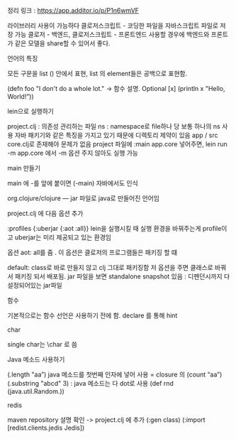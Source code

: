정리 링크 : https://app.additor.io/p/P1n6wmVF



라이브러리 사용이 가능하다
클로저스크립트 - 코딩한 파일을 자바스크립트 파일로 저장 가능
클로저 - 백엔드, 클로저스크립트 - 프론트엔드 사용할 경우에 백엔드와 프론트가 같은 모델을 share할 수 있어서 좋다.


언어의 특징

모든 구문을 list () 안에서 표현, list 의 element들은 공백으로 표현함.

(defn foo
  "I don't do a whole lot." -> 함수 설명. Optional 
  [x]
  (println x "Hello, World!”)) 


lein으로 실행하기

project.clj : 의존성 관리하는 파일
ns : namespace로 file하나 당 보통 하나의 ns 사용
자바 패키기와 같은 특징을 가지고 있기 때문에 디렉토리 제약이 있음 app / src
core.clj로 존재해야 문제가 없음
project 파일에 :main app.core 넣어주면, lein run -m app.core 에서 -m 옵션 주지 않아도 실행 가능


main 만들기

main 에 -를 앞에 붙이면 (-main) 자바에서도 인식


org.clojure/clojure — jar 파일로 java로 만들어진 언어임



 project.clj 에 다음 옵션 추가

:profiles {:uberjar {:aot :all}} lein을 실행시킬 때 실행 환경을 바꿔주는게 profile이고 uberjar는 미리 제공되고 있는 환경임 

옵션 aot: all를 줌 . 이 옵션은 클로저의 프로그램들은 패키징 할 떄

default:  class로 바로 만들지 않고 clj 그대로 패키징함
저 옵션을 주면 클래스로 바꿔서 패키징 되서 배포됨.
jar 파일을 보면 standalone  snapshot 있음 :  디펜던시까지 다 설정되어있는 jar파일


함수

기본적으로는 함수 선언은 사용하기 전에 함.
 declare 를 통해  hint 


 char

single char는 \char 로 씀


 Java  메소드 사용하기

(.length "aa”) java 메소드를 첫번째 인자에 넣어 사용 = closure 의 (count “aa”)
(.substring "abcd" 3) : java 메소드는 다 dot로 사용
(def rnd (java.util.Random.))




redis

maven repository 설명 확인 ->  project.clj 에 추가
(:gen class)
(:import [redist.clients.jedis Jedis])
